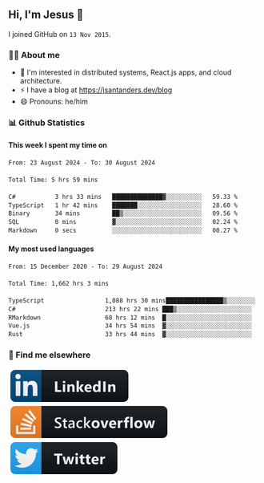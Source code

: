 ## Hi, I'm Jesus 👋

I joined GitHub on `13 Nov 2015`.

<!-- Talking about you -->

### 👨‍💻 About me

- 👦 I'm interested in distributed systems, React.js apps, and cloud architecture.
- ⚡️ I have a blog at <https://jsantanders.dev/blog>
- 😄 Pronouns: he/him

### 📊 Github Statistics

#### This week I spent my time on

<!--START_SECTION:weekly-->

```txt
From: 23 August 2024 - To: 30 August 2024

Total Time: 5 hrs 59 mins

C#           3 hrs 33 mins   ██████████████▓░░░░░░░░░░   59.33 %
TypeScript   1 hr 42 mins    ███████░░░░░░░░░░░░░░░░░░   28.60 %
Binary       34 mins         ██▒░░░░░░░░░░░░░░░░░░░░░░   09.56 %
SQL          8 mins          ▓░░░░░░░░░░░░░░░░░░░░░░░░   02.24 %
Markdown     0 secs          ░░░░░░░░░░░░░░░░░░░░░░░░░   00.27 %
```

<!--END_SECTION:weekly-->

#### My most used languages

<!--START_SECTION:alltime-->

```txt
From: 15 December 2020 - To: 29 August 2024

Total Time: 1,662 hrs 3 mins

TypeScript                 1,088 hrs 30 mins████████████████▒░░░░░░░░   65.49 %
C#                         213 hrs 22 mins ███▒░░░░░░░░░░░░░░░░░░░░░   12.84 %
RMarkdown                  68 hrs 12 mins  █░░░░░░░░░░░░░░░░░░░░░░░░   04.10 %
Vue.js                     34 hrs 54 mins  ▓░░░░░░░░░░░░░░░░░░░░░░░░   02.10 %
Rust                       33 hrs 44 mins  ▓░░░░░░░░░░░░░░░░░░░░░░░░   02.03 %
```

<!--END_SECTION:alltime-->

### 📢 Find me elsewhere

<p>
  <a target="_blank" href="https://linkedin.com/in/jsantanders">
    <img src="https://github.com/jsantanders/jsantanders/blob/master/img/linkedin.svg" alt="LinkedIn" style="vertical-align:top; margin:4px">
  </a>
  
  <a target="_blank" href="https://stackoverflow.com/users/7318331/jesus-santander">
    <img src="https://github.com/jsantanders/jsantanders/blob/master/img/stackoverflow.svg" alt="StackOverflow" style="vertical-align:top; margin:4px">
  </a>
  
  <a target="_blank" href="http://twitter.com/jsantanders">
    <img src="https://github.com/jsantanders/jsantanders/blob/master/img/twitter.svg" alt="Twitter" style="vertical-align:top; margin:4px">
  </a>
</p>
